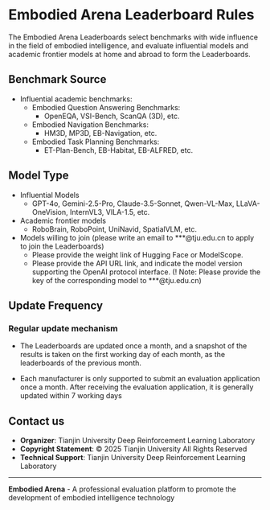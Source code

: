 # Embodied Arena Leaderboard Rules

The Embodied Arena Leaderboards select benchmarks with wide influence in the field of embodied intelligence, and evaluate influential models and academic frontier models at home and abroad to form the Leaderboards.

## Benchmark Source
- Influential academic benchmarks:
  - Embodied Question Answering Benchmarks:
    - OpenEQA, VSI-Bench, ScanQA (3D), etc.
  - Embodied Navigation Benchmarks:
    - HM3D, MP3D, EB-Navigation, etc.
  - Embodied Task Planning Benchmarks:
    - ET-Plan-Bench, EB-Habitat, EB-ALFRED, etc.
## Model Type
- Influential Models
  - GPT-4o, Gemini-2.5-Pro, Claude-3.5-Sonnet, Qwen-VL-Max, LLaVA-OneVision, InternVL3, VILA-1.5, etc.
- Academic frontier models
  - RoboBrain, RoboPoint, UniNavid, SpatialVLM, etc.
- Models willing to join (please write an email to ***@tju.edu.cn to apply to join the Leaderboards)
  - Please provide the weight link of Hugging Face or ModelScope.
  - Please provide the API URL link, and indicate the model version supporting the OpenAI protocol interface.
  (! Note: Please provide the key of the corresponding model to ***@tju.edu.cn)

## Update Frequency

### Regular update mechanism
- The Leaderboards are updated once a month, and a snapshot of the results is taken on the first working day of each month, as the leaderboards of the previous month.

- Each manufacturer is only supported to submit an evaluation application once a month. After receiving the evaluation application, it is generally updated within 7 working days

## Contact us

- **Organizer**: Tianjin University Deep Reinforcement Learning Laboratory
- **Copyright Statement**: © 2025 Tianjin University All Rights Reserved
- **Technical Support**: Tianjin University Deep Reinforcement Learning Laboratory

---

**Embodied Arena** - A professional evaluation platform to promote the development of embodied intelligence technology
